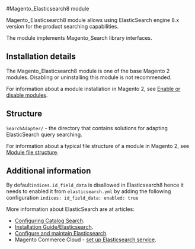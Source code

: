 #Magento_Elasticsearch8 module

Magento_Elasticsearch8 module allows using ElasticSearch engine 8.x version for the product searching capabilities.

The module implements Magento_Search library interfaces.

## Installation details

The Magento_Elasticsearch8 module is one of the base Magento 2 modules. Disabling or uninstalling this module is not recommended.

For information about a module installation in Magento 2, see [Enable or disable modules](https://experienceleague.adobe.com/docs/commerce-operations/installation-guide/tutorials/manage-modules.html).

## Structure

`SearchAdapter/` - the directory that contains solutions for adapting ElasticSearch query searching.

For information about a typical file structure of a module in Magento 2, see [Module file structure](https://developer.adobe.com/commerce/php/development/build/component-file-structure/).

## Additional information

By default`indices.id_field_data`  is disallowed in Elasticsearch8 hence it needs to enabled it from `elasticsearch.yml`
by adding the following configuration
`indices:
id_field_data:
enabled: true`

More information about ElasticSearch are at articles:

- [Configuring Catalog Search](https://experienceleague.adobe.com/docs/commerce-admin/catalog/catalog/search/search-configuration.html).
- [Installation Guide/Elasticsearch](https://experienceleague.adobe.com/docs/commerce-operations/installation-guide/prerequisites/search-engine/overview.html).
- [Configure and maintain Elasticsearch](https://experienceleague.adobe.com/docs/commerce-operations/configuration-guide/search/overview-search.html).
- Magento Commerce Cloud - [set up Elasticsearch service](https://experienceleague.adobe.com/docs/commerce-cloud-service/user-guide/configure/service/elasticsearch.html).
